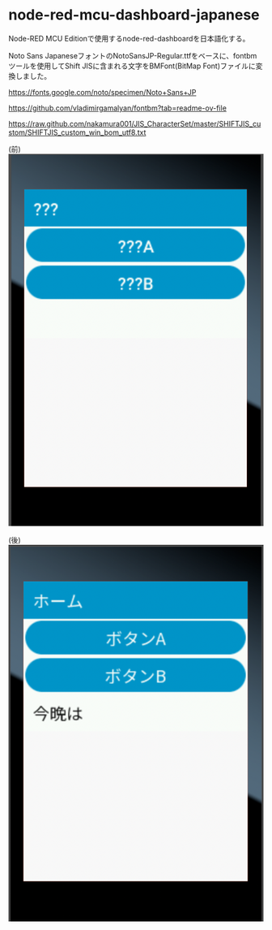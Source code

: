# node-red-mcu-dashboard-japanese

Node-RED MCU Editionで使用するnode-red-dashboardを日本語化する。

Noto Sans JapaneseフォントのNotoSansJP-Regular.ttfをベースに、fontbmツールを使用してShift JISに含まれる文字をBMFont(BitMap Font)ファイルに変換しました。

https://fonts.google.com/noto/specimen/Noto+Sans+JP

https://github.com/vladimirgamalyan/fontbm?tab=readme-ov-file

https://raw.github.com/nakamura001/JIS_CharacterSet/master/SHIFTJIS_custom/SHIFTJIS_custom_win_bom_utf8.txt

(前)
<img src="before.png">

(後)
<img src="after.png">
